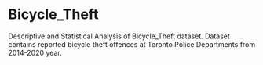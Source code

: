 # Bicycle_Theft
Descriptive and Statistical Analysis of Bicycle_Theft dataset. Dataset contains reported bicycle theft offences at Toronto Police Departments from 2014-2020 year.
